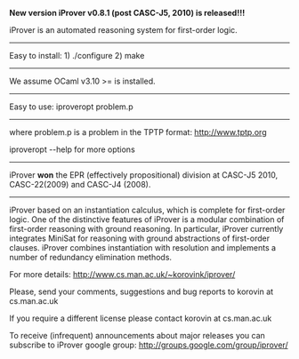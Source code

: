 **New version iProver v0.8.1 (post CASC-J5, 2010) is released!!!**

iProver is an automated reasoning system for first-order logic.


---

Easy to install: 1) ./configure 2)  make

---


We assume OCaml v3.10 >= is installed.



---

Easy to use:  iproveropt problem.p

---



where problem.p is a problem in the TPTP format:
http://www.tptp.org

iproveropt --help for more options


---

iProver **won** the EPR (effectively propositional) division at
CASC-J5 2010, CASC-22(2009) and CASC-J4 (2008).

---


iProver based on an instantiation calculus,
which is complete for first-order logic.
One of the distinctive features of iProver
is a modular combination of first-order reasoning with ground reasoning.
In particular, iProver currently integrates MiniSat
for reasoning with ground abstractions of first-order clauses.
iProver combines instantiation with resolution and implements a number of redundancy elimination methods.

For more details:
http://www.cs.man.ac.uk/~korovink/iprover/


Please, send your comments, suggestions and bug reports to korovin at cs.man.ac.uk

If you require a different license please contact korovin at cs.man.ac.uk

To receive (infrequent) announcements about major releases you can subscribe to
iProver google group:  http://groups.google.com/group/iprover/
